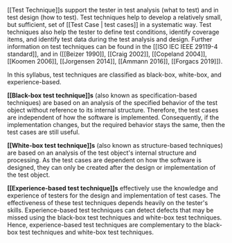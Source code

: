 [[Test Technique]]s support the tester in test analysis (what to test) and in test design (how to test). Test techniques help to develop a relatively small, but sufficient, set of [[Test Case | test cases]] in a systematic way. Test techniques also help the tester to define test conditions, identify coverage items, and identify test data during the test analysis and design. Further information on test techniques can be found in the [[ISO IEC IEEE 29119-4 standard]], and in ([[Beizer 1990]], [[Craig 2002]], [[Copeland 2004]], [[Koomen 2006]], [[Jorgensen 2014]], [[Ammann 2016]], [[Forgacs 2019]]).

In this syllabus, test techniques are classified as black-box, white-box, and experience-based.

**[[Black-box test technique]]s** (also known as specification-based techniques) are based on an analysis of the specified behavior of the test object without reference to its internal structure.  Therefore, the test cases are independent of how the software is implemented.  Consequently, if the implementation changes, but the required behavior stays the same, then the test cases are still useful.

**[[White-box test technique]]s** (also known as structure-based techniques) are based on an analysis of the test object's internal structure and processing.  As the test cases are dependent on how the software is designed, they can only be created after the design or implementation of the test object.

**[[Experience-based test technique]]s** effectively use the knowledge and experience of testers for the design and implementation of test cases.  The effectiveness of these test techniques depends heavily on the tester's skills.  Experience-based test techniques can detect defects that may be missed using the black-box test techniques and white-box test techniques.  Hence, experience-based test techniques are complementary to the black-box test techniques and white-box test techniques.